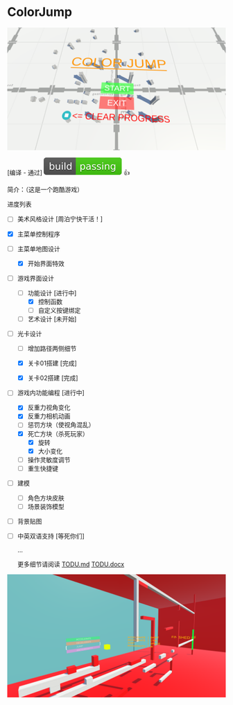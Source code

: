 # ColorJump

![text](/README.assets/StartMenuScreenShoot.png)

[编译 - 通过] ![build passing](README.assets/build_passing.svg) :thumbsup:

简介：（这是一个跑酷游戏）

进度列表

- [ ] 美术风格设计 [周泊宁快干活！]

- [x] 主菜单控制程序

- [ ] 主菜单地图设计

    - [x] 开始界面特效

- [ ] 游戏界面设计

    - [ ] 功能设计 [进行中]
        - [x] 控制函数
        - [ ] 自定义按键绑定
    - [ ] 艺术设计 [未开始]

- [ ] 光卡设计

    - [ ] 增加路径两侧细节
    - [x] 关卡01搭建 [完成]

    - [x] 关卡02搭建 [完成]

- [ ] 游戏内功能编程 [进行中]

    - [x] 反重力视角变化
    - [x] 反重力相机动画
    - [ ] 惩罚方块（使视角混乱）
    - [x] 死亡方块（杀死玩家）
        - [x] 旋转
        - [x] 大小变化
    - [ ] 操作灵敏度调节
    - [ ] 重生快捷键

- [ ] 建模

    - [ ] 角色方块皮肤
    - [ ] 场景装饰模型

- [ ] 背景贴图

- [ ] 中英双语支持 [等死你们]

    ...

    更多细节请阅读 [TODU.md](TODUv0.1.md) [TODU.docx](TODUv0.1.docx)

![text](/README.assets/InGameScreenShoot.png)

